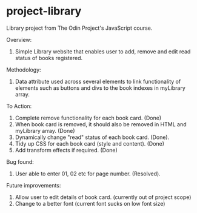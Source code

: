 # project-library
Library project from The Odin Project's JavaScript course.

Overview:

1. Simple Library website that enables user to add, remove and edit read status of books registered.

Methodology:

1. Data attribute used across several elements to link functionality of elements such as buttons and divs to the book indexes in myLibrary array.


To Action:

1. Complete remove functionality for each book card. (Done)
2. When book card is removed, it should also be removed in HTML and myLibrary array. (Done)
3. Dynamically change "read" status of each book card. (Done).
4. Tidy up CSS for each book card (style and content). (Done)
5. Add transform effects if required. (Done)


Bug found:

1. User able to enter 01, 02 etc for page number. (Resolved).

Future improvements:

1. Allow user to edit details of book card. (currently out of project scope)
2. Change to a better font (current font sucks on low font size)
